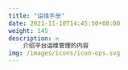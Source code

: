```yaml
---
title: "运维手册"
date: 2021-11-10T14:45:50+08:00
weight: 145
description: >
    介绍平台运维管理的内容
img: /images/icons/icon-ops.svg
---
```


